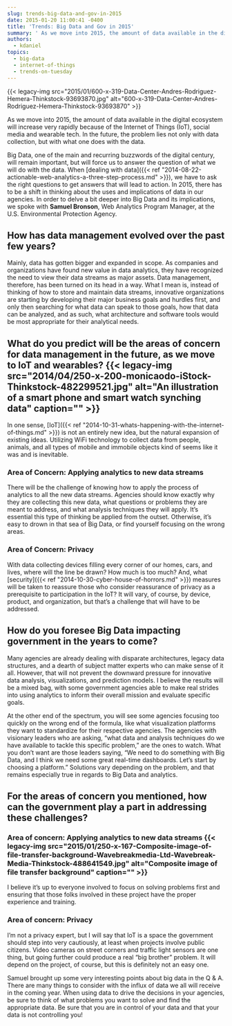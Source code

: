 ```yaml
---
slug: trends-big-data-and-gov-in-2015
date: 2015-01-20 11:00:41 -0400
title: 'Trends: Big Data and Gov in 2015'
summary: ' As we move into 2015, the amount of data available in the digital ecosystem will increase very rapidly because of the Internet of Things (IoT), social media and wearable tech. In the future, the problem lies not only with data collection, but with what one does with the data. Big'
authors:
  - kdaniel
topics:
  - big-data
  - internet-of-things
  - trends-on-tuesday
---
```


{{< legacy-img src="2015/01/600-x-319-Data-Center-Andres-Rodriguez-Hemera-Thinkstock-93693870.jpg" alt="600-x-319-Data-Center-Andres-Rodriguez-Hemera-Thinkstock-93693870" >}}

As we move into 2015, the amount of data available in the digital ecosystem will increase very rapidly because of the Internet of Things (IoT), social media and wearable tech. In the future, the problem lies not only with data collection, but with what one does with the data.

Big Data, one of the main and recurring buzzwords of the digital century, will remain important, but will force us to answer the question of what we will do with the data. When [dealing with data]({{< ref "2014-08-22-actionable-web-analytics-a-three-step-process.md" >}}), we have to ask the right questions to get answers that will lead to action. In 2015, there has to be a shift in thinking about the uses and implications of data in our agencies. In order to delve a bit deeper into Big Data and its implications, we spoke with **Samuel Bronson**, Web Analytics Program Manager, at the U.S. Environmental Protection Agency.

## How has data management evolved over the past few years?

Mainly, data has gotten bigger and expanded in scope. As companies and organizations have found new value in data analytics, they have recognized the need to view their data streams as major assets. Data management, therefore, has been turned on its head in a way. What I mean is, instead of thinking of how to store and maintain data streams, innovative organizations are starting by developing their major business goals and hurdles first, and only then searching for what data can speak to those goals, how that data can be analyzed, and as such, what architecture and software tools would be most appropriate for their analytical needs.

## What do you predict will be the areas of concern for data management in the future, as we move to IoT and wearables? {{< legacy-img src="2014/04/250-x-200-monicaodo-iStock-Thinkstock-482299521.jpg" alt="An illustration of a smart phone and smart watch synching data" caption="" >}} 

In one sense, [IoT]({{< ref "2014-10-31-whats-happening-with-the-internet-of-things.md" >}}) is not an entirely new idea, but the natural expansion of existing ideas. Utilizing WiFi technology to collect data from people, animals, and all types of mobile and immobile objects kind of seems like it was and is inevitable.

### Area of Concern: Applying analytics to new data streams

There will be the challenge of knowing how to apply the process of analytics to all the new data streams. Agencies should know exactly why they are collecting this new data, what questions or problems they are meant to address, and what analysis techniques they will apply. It’s essential this type of thinking be applied from the outset. Otherwise, it’s easy to drown in that sea of Big Data, or find yourself focusing on the wrong areas.

### Area of Concern: Privacy

With data collecting devices filling every corner of our homes, cars, and lives, where will the line be drawn? How much is too much? And, what [security]({{< ref "2014-10-30-cyber-house-of-horrors.md" >}}) measures will be taken to reassure those who consider reassurance of privacy as a prerequisite to participation in the IoT? It will vary, of course, by device, product, and organization, but that’s a challenge that will have to be addressed.

## How do you foresee Big Data impacting government in the years to come?

Many agencies are already dealing with disparate architectures, legacy data structures, and a dearth of subject matter experts who can make sense of it all. However, that will not prevent the downward pressure for innovative data analysis, visualizations, and prediction models. I believe the results will be a mixed bag, with some government agencies able to make real strides into using analytics to inform their overall mission and evaluate specific goals.

At the other end of the spectrum, you will see some agencies focusing too quickly on the wrong end of the formula, like what visualization platforms they want to standardize for their respective agencies. The agencies with visionary leaders who are asking, &#8220;what data and analysis techniques do we have available to tackle this specific problem,&#8221; are the ones to watch. What you don’t want are those leaders saying, &#8220;We need to do something with Big Data, and I think we need some great real-time dashboards. Let’s start by choosing a platform.&#8221; Solutions vary depending on the problem, and that remains especially true in regards to Big Data and analytics.

## For the areas of concern you mentioned, how can the government play a part in addressing these challenges?

### Area of concern: Applying analytics to new data streams {{< legacy-img src="2015/01/250-x-167-Composite-image-of-file-transfer-background-Wavebreakmedia-Ltd-Wavebreak-Media-Thinkstock-488641549.jpg" alt="Composite image of file transfer background" caption="" >}} 

I believe it’s up to everyone involved to focus on solving problems first and ensuring that those folks involved in these project have the proper experience and training.

### Area of concern: Privacy

I’m not a privacy expert, but I will say that IoT is a space the government should step into very cautiously, at least when projects involve public citizens. Video cameras on street corners and traffic light sensors are one thing, but going further could produce a real &#8220;big brother&#8221; problem. It will depend on the project, of course, but this is definitely not an easy one.

Samuel brought up some very interesting points about big data in the Q & A. There are many things to consider with the influx of data we all will receive in the coming year. When using data to drive the decisions in your agencies, be sure to think of what problems you want to solve and find the appropriate data. Be sure that you are in control of your data and that your data is not controlling you!